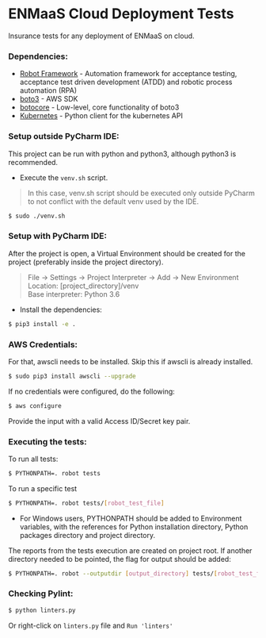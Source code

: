 # ENMaaS Cloud Deployment Tests

Insurance tests for any deployment of ENMaaS on cloud.

### Dependencies:

* [Robot Framework](https://github.com/robotframework/robotframework) -
Automation framework for acceptance testing, acceptance test driven development (ATDD)
and robotic process automation (RPA)
* [boto3](https://github.com/boto/boto3) - AWS SDK
* [botocore](https://github.com/boto/botocore) - Low-level, core functionality of boto3
* [Kubernetes](https://github.com/kubernetes-client/python) -
Python client for the kubernetes API

### Setup outside PyCharm IDE:

This project can be run with python and python3, although python3 is recommended.

* Execute the `venv.sh` script.
> In this case, venv.sh script should be executed only outside PyCharm to not conflict with the 
default venv used by the IDE.

```sh
$ sudo ./venv.sh
```

### Setup with PyCharm IDE:

After the project is open, a Virtual Environment should be created for the project (preferably 
inside the project directory).
> File -> Settings -> Project Interpreter -> Add -> New Environment\
> Location: [project_directory]/venv\
> Base interpreter: Python 3.6


* Install the dependencies:

```sh
$ pip3 install -e .
```


### AWS Credentials:
For that, awscli needs to be installed. Skip this if awscli is already installed.

```sh
$ sudo pip3 install awscli --upgrade
```

If no credentials were configured, do the following:

```sh
$ aws configure
```

Provide the input with a valid Access ID/Secret key pair.

### Executing the tests:

To run all tests:
```sh
$ PYTHONPATH=. robot tests
```

To run a specific test
```sh
$ PYTHONPATH=. robot tests/[robot_test_file]
```

* For Windows users, PYTHONPATH should be added to Environment variables,
with the references for Python installation directory, Python packages
directory and project directory.

The reports from the tests execution are created on project root.
If another directory needed to be pointed, the flag for output should be added:

```sh
$ PYTHONPATH=. robot --outputdir [output_directory] tests/[robot_test_file]
```

### Checking Pylint:

```sh
$ python linters.py
```

Or right-click on `linters.py` file and `Run 'linters'`
